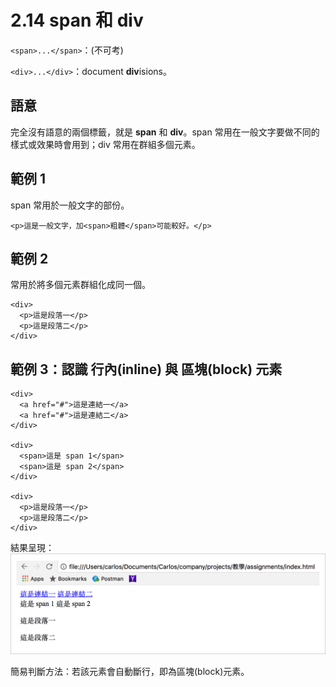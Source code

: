 # 2.14 span 和 div

`<span>...</span>`：\(不可考\)

`<div>...</div>`：document **div**isions。

## 語意

完全沒有語意的兩個標籤，就是 **span** 和 **div**。span 常用在一般文字要做不同的樣式或效果時會用到；div 常用在群組多個元素。

## 範例 1

span 常用於一般文字的部份。

```markup
<p>這是一般文字，加<span>粗體</span>可能較好。</p>
```

## 範例 2

常用於將多個元素群組化成同一個。

```markup
<div>
  <p>這是段落一</p>
  <p>這是段落二</p>
</div>
```

## 範例 3：認識 行內\(inline\) 與 區塊\(block\) 元素

```markup
<div>
  <a href="#">這是連結一</a>
  <a href="#">這是連結二</a>
</div>

<div>
  <span>這是 span 1</span>
  <span>這是 span 2</span>
</div>

<div>
  <p>這是段落一</p>
  <p>這是段落二</p>
</div>
```

結果呈現：![](../.gitbook/assets/li-jie-hang-nei-yu-qu-kuai-cha-yi.png)

簡易判斷方法：若該元素會自動斷行，即為區塊\(block\)元素。

